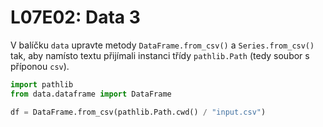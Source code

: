 # L07E02: Data 3
V balíčku `data` upravte metody `DataFrame.from_csv()` a `Series.from_csv()` tak, aby namísto textu přijímali instanci třídy `pathlib.Path` (tedy soubor s příponou `csv`).

```python
import pathlib
from data.dataframe import DataFrame

df = DataFrame.from_csv(pathlib.Path.cwd() / "input.csv")
```